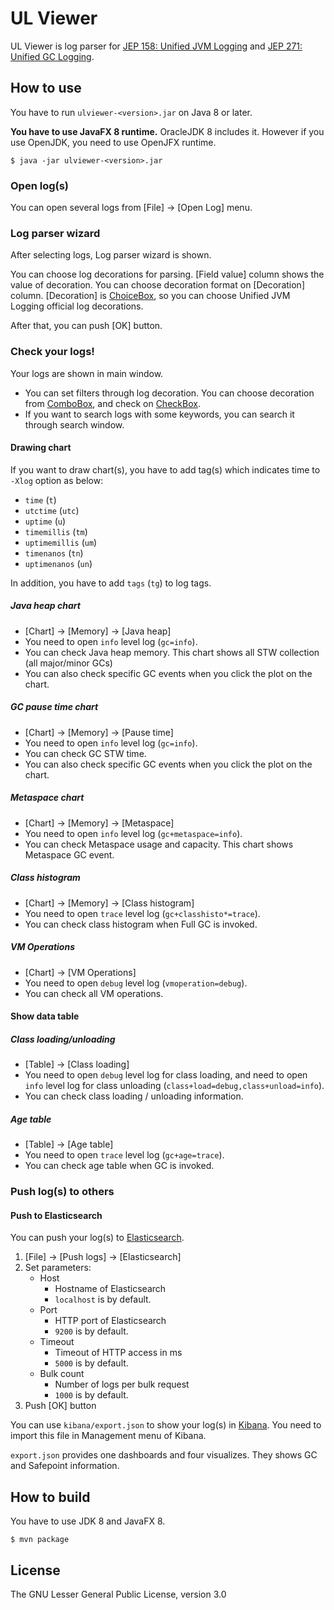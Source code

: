 # UL Viewer

UL Viewer is log parser for [JEP 158: Unified JVM Logging](http://openjdk.java.net/jeps/158) and [JEP 271: Unified GC Logging](http://openjdk.java.net/jeps/271).

## How to use

You have to run `ulviewer-<version>.jar` on Java 8 or later.

**You have to use JavaFX 8 runtime.** OracleJDK 8 includes it. However if you use OpenJDK, you need to use OpenJFX runtime.


```
$ java -jar ulviewer-<version>.jar
```

### Open log(s)

You can open several logs from [File] -> [Open Log] menu.

### Log parser wizard

After selecting logs, Log parser wizard is shown.

You can choose log decorations for parsing. [Field value] column shows the value of decoration. You can choose decoration format on [Decoration] column. [Decoration] is [ChoiceBox](https://docs.oracle.com/javase/8/javafx/api/javafx/scene/control/ChoiceBox.html), so you can choose Unified JVM Logging official log decorations.  

After that, you can push [OK] button.

### Check your logs!

Your logs are shown in main window.

* You can set filters through log decoration. You can choose decoration from [ComboBox](https://docs.oracle.com/javase/8/javafx/api/javafx/scene/control/ComboBox.html), and check on [CheckBox](https://docs.oracle.com/javase/8/javafx/api/javafx/scene/control/CheckBox.html).
* If you want to search logs with some keywords, you can search it through search window.

#### Drawing chart

If you want to draw chart(s), you have to add tag(s) which indicates time to `-Xlog` option as below:

* `time` (`t`)
* `utctime` (`utc`)
* `uptime` (`u`)
* `timemillis` (`tm`)
* `uptimemillis` (`um`)
* `timenanos` (`tn`)
* `uptimenanos` (`un`)

In addition, you have to add `tags` (`tg`) to log tags.

##### Java heap chart

* [Chart] -> [Memory] -> [Java heap]
* You need to open `info` level log (`gc=info`).
* You can check Java heap memory. This chart shows all STW collection (all major/minor GCs)
* You can also check specific GC events when you click the plot on the chart.

##### GC pause time chart

* [Chart] -> [Memory] -> [Pause time]
* You need to open `info` level log (`gc=info`).
* You can check GC STW time.
* You can also check specific GC events when you click the plot on the chart.

##### Metaspace chart

* [Chart] -> [Memory] -> [Metaspace]
* You need to open `info` level log (`gc+metaspace=info`).
* You can check Metaspace usage and capacity. This chart shows Metaspace GC event.

##### Class histogram

* [Chart] -> [Memory] -> [Class histogram]
* You need to open `trace` level log (`gc+classhisto*=trace`).
* You can check class histogram when Full GC is invoked.

##### VM Operations

* [Chart] -> [VM Operations]
* You need to open `debug` level log (`vmoperation=debug`).
* You can check all VM operations.

#### Show data table

##### Class loading/unloading

* [Table] -> [Class loading]
* You need to open `debug` level log for class loading, and need to open `info` level log for class unloading (`class+load=debug,class+unload=info`).
* You can check class loading / unloading information.

##### Age table

* [Table] -> [Age table]
* You need to open `trace` level log (`gc+age=trace`).
* You can check age table when GC is invoked.

### Push log(s) to others

#### Push to Elasticsearch

You can push your log(s) to [Elasticsearch](https://www.elastic.co/products/elasticsearch).

1. [File] -> [Push logs] -> [Elasticsearch]
2. Set parameters:
    * Host
        * Hostname of Elasticsearch
        * `localhost` is by default.
    * Port
        * HTTP port of Elasticsearch
        * `9200` is by default.
    * Timeout
        * Timeout of HTTP access in ms
        * `5000` is by default.
    * Bulk count
        * Number of logs per bulk request
        * `1000` is by default.
3. Push [OK] button

You can use `kibana/export.json` to show your log(s) in [Kibana](https://www.elastic.co/products/kibana).
You need to import this file in Management menu of Kibana.

`export.json` provides one dashboards and four visualizes. They shows GC and Safepoint information.

## How to build

You have to use JDK 8 and JavaFX 8.

```
$ mvn package
```

## License

The GNU Lesser General Public License, version 3.0